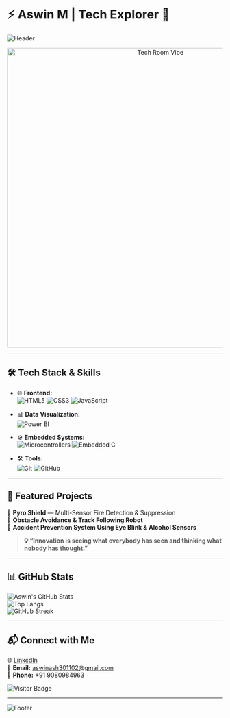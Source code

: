 # ⚡ Aswin M | Tech Explorer 🚀  

![Header](https://capsule-render.vercel.app/api?type=waving&color=gradient&height=180&section=header&text=Welcome%20to%20My%20GitHub!&fontSize=32)

<p align="center">
  <img src="https://github.com/AswinAsh05/your-repo-name/blob/main/assets/github_gif.gif?raw=true" width="700" alt="Tech Room Vibe">
</p>

---

## 🛠 Tech Stack & Skills

- 🌐 **Frontend:**  
  ![HTML5](https://img.shields.io/badge/-HTML5-orange?style=flat-square&logo=html5)
  ![CSS3](https://img.shields.io/badge/-CSS3-blue?style=flat-square&logo=css3)
  ![JavaScript](https://img.shields.io/badge/-JavaScript-yellow?style=flat-square&logo=javascript)

- 📊 **Data Visualization:**  
  ![Power BI](https://img.shields.io/badge/-Power%20BI-yellow?style=flat-square&logo=powerbi)

- ⚙️ **Embedded Systems:**  
  ![Microcontrollers](https://img.shields.io/badge/-Microcontrollers-gray?style=flat-square)
  ![Embedded C](https://img.shields.io/badge/-Embedded%20C-blue?style=flat-square)

- 🛠 **Tools:**  
  ![Git](https://img.shields.io/badge/-Git-black?style=flat-square&logo=git)
  ![GitHub](https://img.shields.io/badge/-GitHub-181717?style=flat-square&logo=github)

---

## 📂 Featured Projects

🚀 **Pyro Shield** — Multi-Sensor Fire Detection & Suppression  
🤖 **Obstacle Avoidance & Track Following Robot**  
🚗 **Accident Prevention System Using Eye Blink & Alcohol Sensors**

> **💡 “Innovation is seeing what everybody has seen and thinking what nobody has thought.”**

---

## 📊 GitHub Stats

![Aswin's GitHub Stats](https://github-readme-stats.vercel.app/api?username=AswinAsh05&show_icons=true&theme=radical)  
![Top Langs](https://github-readme-stats.vercel.app/api/top-langs/?username=AswinAsh05&layout=compact&theme=radical)  
![GitHub Streak](https://streak-stats.demolab.com?user=AswinAsh05&theme=radical)

---

## 📬 Connect with Me  

🌐 [LinkedIn](https://www.linkedin.com/in/aswinash05)  
📧 **Email:** aswinash301102@gmail.com  
📱 **Phone:** +91 9080984963  

![Visitor Badge](https://komarev.com/ghpvc/?username=AswinAsh05&label=Visitors&style=flat-square)

---

![Footer](https://capsule-render.vercel.app/api?type=waving&color=gradient&height=120&section=footer)
